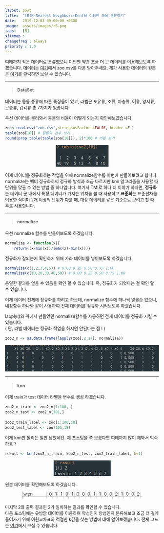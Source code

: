 ```yaml
---
layout: post
title:  "[R]K-Nearest Neighbors(Knn)을 이용한 동물 분류하기"
date:   2019-12-03 09:00:00 +0300
image:  assets/images/r6.png
tags:   [R]
sitemap :
changefreq : always
priority : 1.0
---
```



여태까지 작은 데이터로 분류했으니 이번엔 약간 조금 더 큰 데이터를 이용해보도록 하겠습니다. 데이터는 [여기](https://github.com/KEJdev/DataSet/tree/master/DataSet)에서 zoo.csv를 다운 받아주세요. 제가 사용한 데이터의 원문은 [여기](http://archive.ics.uci.edu/ml/datasets/zoo)를 클릭하면 보실 수 있습니다.     


-------

> #### DataSet    

데이터는 동물 종류에 따른 특징들이 있고, 라벨은 포유류, 조류, 파충류, 어류, 양서류, 곤충류, 갑각류 총 7가지가 있습니다.   

우선 데이터를 불러와서 동물의 비율이 어떻게 되는지 확인해보겠습니다.  

```r
zoo<-read.csv("zoo.csv",stringsAsFactors=FALSE, header =F )
table(zoo[18]) # 종류와 건수 보기
round(prop.table(table(zoo[18])), 2)*100 # 비율 보기 
```


<center><img src="../assets//images/r6.png" ></center>  



이제 데이터를 정규화하는 작업을 위해 normalize함수를 이번에 만들어보려고 합니다. normalize는 벡터 정규화로써 정규화 방식과 조금 다르지만 knn 알고리즘을 사용할 때 단위를 맞출 수 있는 방법 중 하나입니다. 여기서 TMI로 하나 더 이야기 하자면, **정규화**는 데이터 군 내에서 특정 데이터가 가지는 위치를 볼 때 사용하고 **표준화**는 표준편차를 이용한 식이며 2개 이상의 단위가 다를 때, 대상 데이터를 같은 기준으로 보려고 할 때 주로 사용합니다.  

-------


> #### normalize  

우선 normalize 함수를 만들어보도록 하겠습니다.  

```r
normalize <- function(x){
    return((x-min(x))/(max(x)-min(x)))}
```

정규화가 잘되는지 확인하기 위해 가라 데이터를 넣어보도록 하겠습니다.  

```r
normalize(c(1,2,3,4,5)) # 0.00 0.25 0.50 0.75 1.00
normalize(c(10,20,30,40,50)) # 0.00 0.25 0.50 0.75 1.00
```

동일한 결과를 얻을 수 있음을 확인 할 수 있습니다. 즉, 정규화가 되엇다는 걸 확인 할 수 있습니다.  

이제 데이터 전체에 정규화를 하려고 하는데, normalize 함수에 하나씩 넣을순 없으니, 내장함수 하나와 같이 사용하여 전체 데이터를 정규화 시켜보도록 하겠습니다.   

lapply()와 위에서 만들었던 normalize함수를 사용하면 전제 데이터를 정규화 시킬 수 있습니다.  
( 단, 라벨 데이터는 정규화 작업을 하시면 안된다는 점 ! )  

```r
zoo2_n <- as.data.frame(lapply(zoo[,2:17], normalize))
```

<center><img src="../assets//images/r7.png" ></center>  


-------

> #### knn  

이제 train과 test 데이터 라벨을 변수로 생성 하겠습니다.  

```r
zoo2_n_train <- zoo2_n[1:100, ]
zoo2_n_test <- zoo2_n[101,]

zoo2_train_label <- zoo[1:100,18]
zoo2_test_label <- zoo[101,18]
```

이제 knn만 돌리는 일만 남았네요. 제 포스팅을 쭉 보셨다면 여태까지 많이 해봐서 익숙하죠 ? 

```r
result <- knn(zoo2_n_train, zoo2_n_test, zoo2_train_label, k=1)
```

<center><img src="../assets//images/r8.png" ></center>  


원본 데이터를 확인해보도록 하겠습니다. 


<center><img src="../assets//images/r9.png" ></center>  

마지막 2와 출력 결과인 2가 일치하는 결과를 확인할 수 있습니다.   
다음 포스팅에는 유방암 데이터를 이용하여 악성인지 양성인지 분류해보고 조금 더 깊게 들어가기 위해 이원교차표와 적절한 k값을 찾는 방법에 대해 알아보겠습니다. 전체 코드는 [여기](https://github.com/KEJdev/R-Example)에서 보실 수 있습니다.